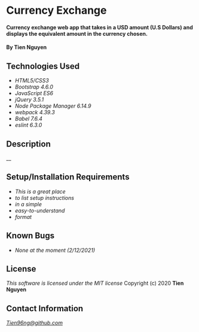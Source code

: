 # Currency Exchange

#### Currency exchange web app that takes in a USD amount (U.S Dollars) and displays the equivalent amount in the currency chosen.

#### By Tien Nguyen

## Technologies Used

* _HTML5/CSS3_
* _Bootstrap 4.6.0_
* _JavaScript ES6_
* _jQuery 3.5.1_
* _Node Package Manager 6.14.9_
* _webpack 4.39.3_
* _Babel 7.6.4_
* _eslint 6.3.0_

## Description

__

## Setup/Installation Requirements

* _This is a great place_
* _to list setup instructions_
* _in a simple_
* _easy-to-understand_
* _format_

## Known Bugs

* _None at the moment (2/12/2021)_

## License
_This software is licensed under the MIT license_
Copyright (c) 2020 __Tien Nguyen__

## Contact Information
_<Tien96ng@github.com>_